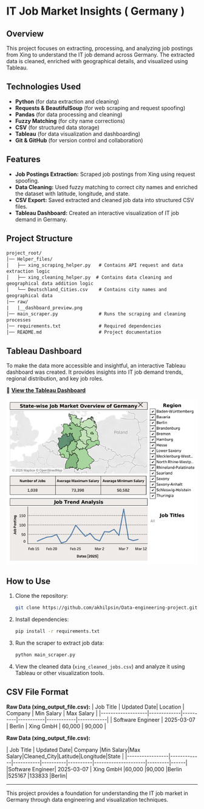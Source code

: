 # IT Job Market Insights ( Germany )

## Overview
This project focuses on extracting, processing, and analyzing job postings from Xing to understand the IT job demand across Germany. The extracted data is cleaned, enriched with geographical details, and visualized using Tableau.

## Technologies Used
- **Python** (for data extraction and cleaning)
- **Requests & BeautifulSoup** (for web scraping and request spoofing)
- **Pandas** (for data processing and cleaning)
- **Fuzzy Matching** (for city name corrections)
- **CSV** (for structured data storage)
- **Tableau** (for data visualization and dashboarding)
- **Git & GitHub** (for version control and collaboration)

## Features
- **Job Postings Extraction:** Scraped job postings from Xing using request spoofing.
- **Data Cleaning:** Used fuzzy matching to correct city names and enriched the dataset with latitude, longitude, and state.
- **CSV Export:** Saved extracted and cleaned job data into structured CSV files.
- **Tableau Dashboard:** Created an interactive visualization of IT job demand in Germany.

## Project Structure
```
project_root/
│── Helper_files/
│   ├── xing_scraping_helper.py   # Contains API request and data extraction logic
│   ├── xing_cleaning_helper.py  # Contains data cleaning and geographical data addition logic
│   └── Deutschland_Cities.csv    # Contains city names and geographical data
|── raw/
|   |__dashboard_preview.png
│── main_scraper.py               # Runs the scraping and cleaning processes
│── requirements.txt              # Required dependencies
│── README.md                     # Project documentation
```

## Tableau Dashboard
To make the data more accessible and insightful, an interactive Tableau dashboard was created. It provides insights into IT job demand trends, regional distribution, and key job roles.

🔗 **[View the Tableau Dashboard](https://public.tableau.com/views/ITJobDemandAcrossGermany/CompleteDashboard)**

![IT Job Market Insights Dashboard for Germany](https://github.com/akhilpsin/Data-engineering-project/blob/main/raw/dashboard_preview.png)

## How to Use
1. Clone the repository:
   ```sh
   git clone https://github.com/akhilpsin/Data-engineering-project.git
   ```
2. Install dependencies:
   ```sh
   pip install -r requirements.txt
   ```
3. Run the scraper to extract job data:
   ```sh
   python main_scraper.py
   ```
4. View the cleaned data (`xing_cleaned_jobs.csv`) and analyze it using Tableau or other visualization tools.

## CSV File Format
**Raw Data (xing_output_file.csv):**
|     Job Title     | Updated Date| Location | Company   | Min Salary | Max Salary |
|-------------------|-------------|----------|-----------|------------|------------|
| Software Engineer | 2025-03-07  | Berlin   | Xing GmbH | 60,000     | 90,000     |

**Raw Data (xing_output_file.csv):**

|    Job Title    | Updated Date|  Company  |Min Salary|Max Salary|Cleaned_City|Latitude|Longitude|State |
|-----------------|-------------|-----------|----------|----------|---------------------|---------|------|
|Software Engineer| 2025-03-07  | Xing GmbH |60,000    |90,000    |Berlin      |525167  |133833   |Berlin|

---
This project provides a foundation for understanding the IT job market in Germany through data engineering and visualization techniques.
